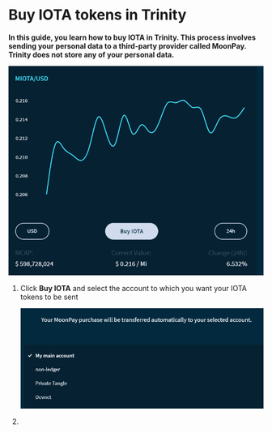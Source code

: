 # Buy IOTA tokens in Trinity

**In this guide, you learn how to buy IOTA in Trinity. This process involves sending your personal data to a third-party provider called MoonPay. Trinity does not store any of your personal data.**

![Buy IOTA screen](../images/buy-iota.png)

1. Click **Buy IOTA** and select the account to which you want your IOTA tokens to be sent

    ![Account selection dropdown](../images/buy-iota-select-account.png)

2. 